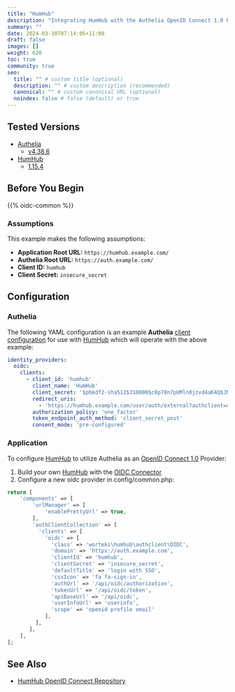 ```yaml
---
title: "HumHub"
description: "Integrating HumHub with the Authelia OpenID Connect 1.0 Provider."
summary: ""
date: 2024-03-30T07:14:05+11:00
draft: false
images: []
weight: 620
toc: true
community: true
seo:
  title: "" # custom title (optional)
  description: "" # custom description (recommended)
  canonical: "" # custom canonical URL (optional)
  noindex: false # false (default) or true
---
```


## Tested Versions

* [Authelia]
  * [v4.38.6](https://github.com/authelia/authelia/releases/tag/v4.38.6)
* [HumHub]
  * [1.15.4](https://github.com/humhub/humhub/releases/tag/v1.15.4)

## Before You Begin

{{% oidc-common %}}

### Assumptions

This example makes the following assumptions:

* __Application Root URL:__ `https://humhub.example.com/`
* __Authelia Root URL:__ `https://auth.example.com/`
* __Client ID:__ `humhub`
* __Client Secret:__ `insecure_secret`

## Configuration

### Authelia

The following YAML configuration is an example __Authelia__
[client configuration](../../../configuration/identity-providers/openid-connect/clients.md) for use with [HumHub]
which will operate with the above example:

```yaml
identity_providers:
  oidc:
    clients:
      - client_id: 'humhub'
        client_name: 'HumHub'
        client_secret: '$pbkdf2-sha512$310000$c8p78n7pUMln0jzvd4aK4Q$JNRBzwAo0ek5qKn50cFzzvE9RXV88h1wJn5KGiHrD0YKtZaR/nCb2CJPOsKaPK0hjf.9yHxzQGZziziccp6Yng'  # The digest of 'insecure_secret'.
        redirect_uris:
          - 'https://humhub.example.com/user/auth/external?authclient=oidc'
        authorization_policy: 'one_factor'
        token_endpoint_auth_method: 'client_secret_post'
        consent_mode: 'pre-configured'
```

### Application

To configure [HumHub] to utilize Authelia as an [OpenID Connect 1.0] Provider:

1. Build your own [HumHub] with the [OIDC Connector](https://github.com/Worteks/humhub-auth-oidc)
2. Configure a new oidc provider in config/common.php:
```php
return [
    'components' => [
        'urlManager' => [
            'enablePrettyUrl' => true,
        ],
        'authClientCollection' => [
          'clients' => [
            'oidc' => [
              'class' => 'worteks\humhub\authclient\OIDC',
              'domain' => 'https://auth.example.com',
              'clientId' => 'humhub',
              'clientSecret' => 'insecure_secret',
              'defaultTitle' => 'login with SSO',
              'cssIcon' => 'fa fa-sign-in',
              'authUrl' => '/api/oidc/authorization',
              'tokenUrl' => '/api/oidc/token',
              'apiBaseUrl' => '/api/oidc',
              'userInfoUrl' => 'userinfo',
              'scope' => 'openid profile email'
            ],
         ],
       ],
    ],
];

```

## See Also
 * [HumHub OpenID Connect Repository](https://github.com/Worteks/humhub-auth-oidc?tab=readme-ov-file)

[Authelia]: https://www.authelia.com
[HumHub]: https://www.humhub.com
[OpenID Connect 1.0]: ../../openid-connect/introduction.md

